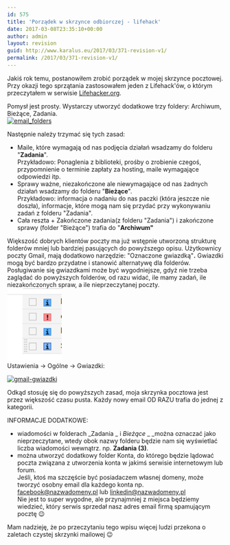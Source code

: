 ```yaml
---
id: 575
title: 'Porządek w skrzynce odbiorczej - lifehack'
date: 2017-03-08T23:35:10+00:00
author: admin
layout: revision
guid: http://www.karalus.eu/2017/03/371-revision-v1/
permalink: /2017/03/371-revision-v1/
---
```

Jakiś rok temu, postanowiłem zrobić porządek w mojej skrzynce pocztowej. Przy okazji tego sprzątania zastosowałem jeden z Lifehack'ów, o którym przeczytałem w serwisie <a href="http://lifehacker.com/182318/empty-your-inbox-with-the-trusted-trio" target="_blank">Lifehacker.org</a>.  
<!--more-->

Pomysł jest prosty. Wystarczy utworzyć dodatkowe trzy foldery: Archiwum, Bieżące, Zadania.  
[<img class="alignnone wp-image-373" src="https://i1.wp.com/www.karalus.eu/wp-content/uploads/2015/09/email_folders.png?resize=227%2C115" alt="email_folders" width="227" height="115"  data-recalc-dims="1" />](https://i1.wp.com/www.karalus.eu/wp-content/uploads/2015/09/email_folders.png)

Następnie należy trzymać się tych zasad:

  * Maile, które wymagają od nas podjęcia działań wsadzamy do folderu "**Zadania**".  
    Przykładowo: Ponaglenia z biblioteki, prośby o zrobienie czegoś, przypomnienie o terminie zapłaty za hosting, maile wymagające odpowiedzi itp.
  * Sprawy ważne, niezakończone ale niewymagające od nas żadnych działań wsadzamy do folderu "**Bieżące**".  
    Przykładowo: informacja o nadaniu do nas paczki (która jeszcze nie doszła), informacje, które mogą nam się przydać przy wykonywaniu zadań z folderu "Zadania".
  * Cała reszta + Zakończone zadania(z folderu "Zadania") i zakończone sprawy (folder "Bieżące") trafia do "**Archiwum"**

Większość dobrych klientów poczty ma już wstępnie utworzoną strukturę folderów mniej lub bardziej pasujących do powyższego opisu. Użytkownicy poczty Gmail, mają dodatkowo narzędzie: "Oznaczone gwiazdką"**.** Gwiazdki mogą być bardzo przydatne i stanowić alternatywę dla folderów. Posługiwanie się gwiazdkami może być wygodniejsze, gdyż nie trzeba zaglądać do powyższych folderów, od razu widać, ile mamy zadań, ile niezakończonych spraw, a ile nieprzeczytanej poczty.  
[<img class="alignnone wp-image-374" src="/wp-content/uploads/2015/09/emial_stars.png?resize=127%2C169" alt="emial_stars" width="127" height="169"  data-recalc-dims="1" />  
](/wp-content/uploads/2015/09/emial_stars.png) Ustawienia -> Ogólne -> Gwiazdki:

[<img class="alignnone size-full wp-image-377" src="https://i1.wp.com/www.karalus.eu/wp-content/uploads/2015/09/gmail-gwiazdki.png?resize=404%2C55" alt="gmail-gwiazdki" width="404" height="55" srcset="https://i1.wp.com/www.karalus.eu/wp-content/uploads/2015/09/gmail-gwiazdki.png?w=404 404w, https://i1.wp.com/www.karalus.eu/wp-content/uploads/2015/09/gmail-gwiazdki.png?resize=300%2C41 300w, https://i1.wp.com/www.karalus.eu/wp-content/uploads/2015/09/gmail-gwiazdki.png?resize=400%2C55 400w" sizes="(max-width: 404px) 100vw, 404px" data-recalc-dims="1" />](https://i1.wp.com/www.karalus.eu/wp-content/uploads/2015/09/gmail-gwiazdki.png)

   
Odkąd stosuję się do powyższych zasad, moja skrzynka pocztowa jest przez większość czasu pusta. Każdy nowy email OD RAZU trafia do jednej z kategorii.

INFORMACJE DODATKOWE:

  * wiadomości w folderach _Zadania _ i _Bieżące_ _ _można oznaczać jako nieprzeczytane, wtedy obok nazwy folderu będzie nam się wyświetlać liczba wiadomości wewnątrz. np. **Zadania (3)**.
  * można utworzyć dodatkowy folder  Konta, do którego będzie lądować poczta związana z utworzenia konta w jakimś serwisie internetowym lub forum.  
    Jeśli, ktoś ma szczęście być posiadaczem własnej domeny, może tworzyć osobny email dla każdego konta np. facebook@nazwadomeny.pl lub linkedin@nazwadomeny.pl  
    Nie jest to super wygodne, ale przynajmniej z miejsca będziemy wiedzieć, który serwis sprzedał nasz adres email firmą spamującym pocztę 😉

Mam nadzieję, że po przeczytaniu tego wpisu więcej ludzi przekona o zaletach czystej skrzynki mailowej 😉